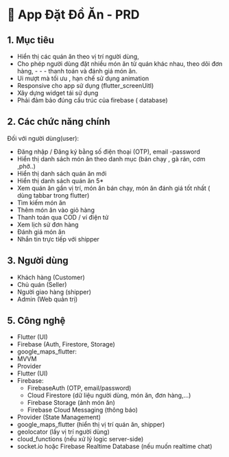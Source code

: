 # 🍔 App Đặt Đồ Ăn - PRD

## 1. Mục tiêu

- Hiển thị các quán ăn theo vị trí người dùng,
- Cho phép người dùng đặt nhiều món ăn từ quán khác nhau, theo dõi đơn hàng, - - - thanh toán và đánh giá món ăn.
- Ui mượt mà tối ưu , hạn chế sử dụng animation
- Responsive cho app sử dụng (flutter_screenUitl)
- Xây dựng widget tái sử dụng
- Phải đảm bảo đúng cấu trúc của firebase ( database)

## 2. Các chức năng chính

Đối với người dùng(user):

- Đăng nhập / Đăng ký bằng số điện thoại (OTP), email -password
- Hiển thị danh sách món ăn theo danh mục (bán chạy , gà rán, cơm ,phở..)
- Hiển thị danh sách quán ăn mới
- Hiển thị danh sách quán ăn 5\*
- Xem quán ăn gần vị trí, món ăn bán chạy, món ăn đánh giá tốt nhất ( dùng tabbar trong flutter)
- Tìm kiếm món ăn
- Thêm món ăn vào giỏ hàng
- Thanh toán qua COD / ví điện tử
- Xem lịch sử đơn hàng
- Đánh giá món ăn
- Nhắn tin trực tiếp với shipper

## 3. Người dùng

- Khách hàng (Customer)
- Chủ quán (Seller)
- Người giao hàng (shipper)
- Admin (Web quản trị)

## 5. Công nghệ

- Flutter (UI)
- Firebase (Auth, Firestore, Storage)
- google_maps_flutter:
- MVVM
- Provider
- Flutter (UI)
- Firebase:
  - FirebaseAuth (OTP, email/password)
  - Cloud Firestore (dữ liệu người dùng, món ăn, đơn hàng,...)
  - Firebase Storage (ảnh món ăn)
  - Firebase Cloud Messaging (thông báo)
- Provider (State Management)
- google_maps_flutter (hiển thị vị trí quán ăn, shipper)
- geolocator (lấy vị trí người dùng)
- cloud_functions (nếu xử lý logic server-side)
- socket.io hoặc Firebase Realtime Database (nếu muốn realtime chat)
